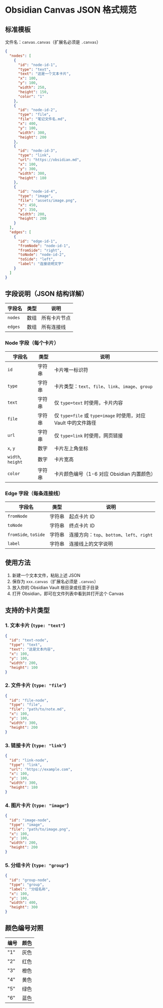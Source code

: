 # Obsidian Canvas JSON 格式规范

## 标准模板

文件名：`canvas.canvas`（扩展名必须是 `.canvas`）

```json
{
  "nodes": [
    {
      "id": "node-id-1",
      "type": "text",
      "text": "这是一个文本卡片",
      "x": 100,
      "y": 100,
      "width": 250,
      "height": 150,
      "color": "1"
    },
    {
      "id": "node-id-2",
      "type": "file",
      "file": "笔记文件名.md",
      "x": 400,
      "y": 100,
      "width": 300,
      "height": 200
    },
    {
      "id": "node-id-3",
      "type": "link",
      "url": "https://obsidian.md",
      "x": 100,
      "y": 300,
      "width": 300,
      "height": 180
    },
    {
      "id": "node-id-4",
      "type": "image",
      "file": "assets/image.png",
      "x": 450,
      "y": 350,
      "width": 200,
      "height": 200
    }
  ],
  "edges": [
    {
      "id": "edge-id-1",
      "fromNode": "node-id-1",
      "fromSide": "right",
      "toNode": "node-id-2",
      "toSide": "left",
      "label": "连接说明文字"
    }
  ]
}
```

## 字段说明（JSON 结构详解）

| 字段名 | 类型 | 说明 |
|---|---|---|
| `nodes` | 数组 | 所有卡片节点 |
| `edges` | 数组 | 所有连接线 |

### Node 字段（每个卡片）

| 字段名 | 类型 | 说明 |
|---|---|---|
| `id` | 字符串 | 卡片唯一标识符 |
| `type` | 字符串 | 卡片类型：`text`、`file`、`link`、`image`、`group` |
| `text` | 字符串 | 仅 `type=text` 时使用，卡片内容 |
| `file` | 字符串 | 仅 `type=file` 或 `type=image` 时使用，对应 Vault 中的文件路径 |
| `url` | 字符串 | 仅 `type=link` 时使用，网页链接 |
| `x`, `y` | 数字 | 卡片左上角坐标 |
| `width`, `height` | 数字 | 卡片宽高 |
| `color` | 字符串 | 卡片颜色编号（1-6 对应 Obsidian 内置颜色） |

### Edge 字段（每条连接线）

| 字段名 | 类型 | 说明 |
|---|---|---|
| `fromNode` | 字符串 | 起点卡片 ID |
| `toNode` | 字符串 | 终点卡片 ID |
| `fromSide`, `toSide` | 字符串 | 连接方向：`top`、`bottom`、`left`、`right` |
| `label` | 字符串 | 连接线上的文字说明 |

## 使用方法

1. 新建一个文本文件，粘贴上述 JSON
2. 保存为 `xxx.canvas`（扩展名必须是 `.canvas`）
3. 放入你的 Obsidian Vault 根目录或任意子目录
4. 打开 Obsidian，即可在文件列表中看到并打开这个 Canvas

## 支持的卡片类型

### 1. 文本卡片 (`type: "text"`)
```json
{
  "id": "text-node",
  "type": "text",
  "text": "这是文本内容",
  "x": 100,
  "y": 100,
  "width": 200,
  "height": 100
}
```

### 2. 文件卡片 (`type: "file"`)
```json
{
  "id": "file-node",
  "type": "file",
  "file": "path/to/note.md",
  "x": 100,
  "y": 100,
  "width": 300,
  "height": 200
}
```

### 3. 链接卡片 (`type: "link"`)
```json
{
  "id": "link-node",
  "type": "link",
  "url": "https://example.com",
  "x": 100,
  "y": 100,
  "width": 300,
  "height": 180
}
```

### 4. 图片卡片 (`type: "image"`)
```json
{
  "id": "image-node",
  "type": "image",
  "file": "path/to/image.png",
  "x": 100,
  "y": 100,
  "width": 200,
  "height": 200
}
```

### 5. 分组卡片 (`type: "group"`)
```json
{
  "id": "group-node",
  "type": "group",
  "label": "分组名称",
  "x": 100,
  "y": 100,
  "width": 400,
  "height": 300
}
```

## 颜色编号对照

| 编号 | 颜色 |
|---|---|
| "1" | 灰色 |
| "2" | 红色 |
| "3" | 橙色 |
| "4" | 黄色 |
| "5" | 绿色 |
| "6" | 蓝色 |